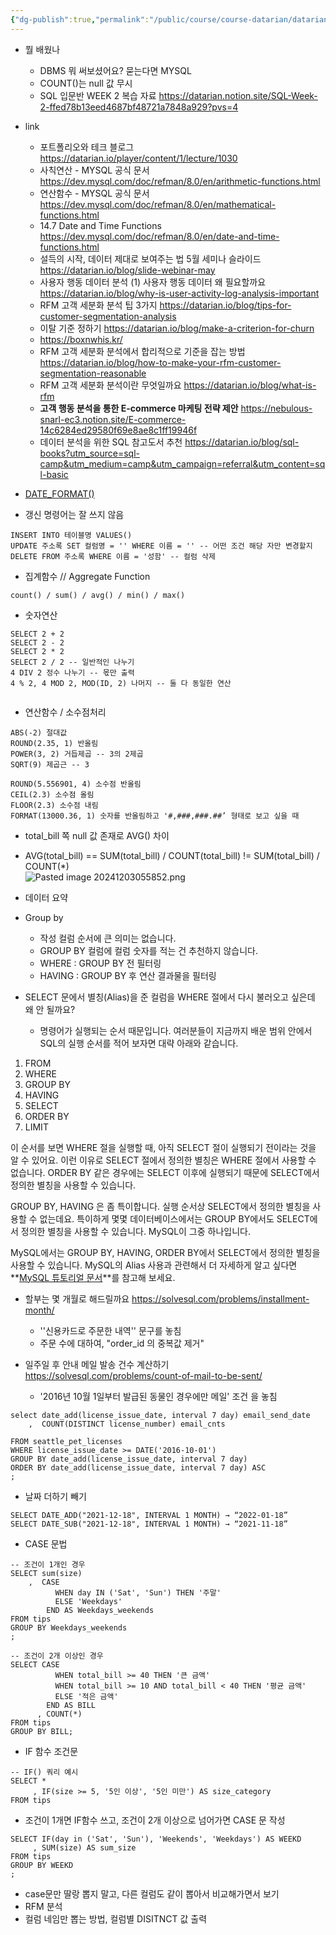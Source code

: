 ```yaml
---
{"dg-publish":true,"permalink":"/public/course/course-datarian/datarian-week-2/","tags":["MySQL","SQL"],"created":"2024-12-03T05:03:18.466+09:00","updated":"2025-08-29T16:08:45.616+09:00"}
---
```


- 뭘 배웠나
	- DBMS 뭐 써보셨어요?  묻는다면 MYSQL
	- COUNT()는 null 값 무시
	- SQL 입문반 WEEK 2 복습 자료 https://datarian.notion.site/SQL-Week-2-ffed78b13eed4687bf48721a7848a929?pvs=4

- link
	- 포트폴리오와 테크 블로그 https://datarian.io/player/content/1/lecture/1030
	- 사칙연산 - MYSQL 공식 문서 https://dev.mysql.com/doc/refman/8.0/en/arithmetic-functions.html
	- 연산함수 - MYSQL 공식 문서 https://dev.mysql.com/doc/refman/8.0/en/mathematical-functions.html
	- 14.7 Date and Time Functions https://dev.mysql.com/doc/refman/8.0/en/date-and-time-functions.html
	- 설득의 시작, 데이터 제대로 보여주는 법 5월 세미나 슬라이드 https://datarian.io/blog/slide-webinar-may
	- 사용자 행동 데이터 분석 (1) 사용자 행동 데이터 왜 필요할까요 https://datarian.io/blog/why-is-user-activity-log-analysis-important
	-  RFM 고객 세분화 분석 팁 3가지 https://datarian.io/blog/tips-for-customer-segmentation-analysis
	- 이탈 기준 정하기 https://datarian.io/blog/make-a-criterion-for-churn
	- https://boxnwhis.kr/
	- RFM 고객 세분화 분석에서 합리적으로 기준을 잡는 방법 https://datarian.io/blog/how-to-make-your-rfm-customer-segmentation-reasonable
	- RFM 고객 세분화 분석이란 무엇일까요 https://datarian.io/blog/what-is-rfm
	- **고객 행동 분석을 통한 E-commerce 마케팅 전략 제안** https://nebulous-snarl-ec3.notion.site/E-commerce-14c6284ed29580f69e8ae8c1ff19946f
	- 데이터 분석을 위한 SQL 참고도서 추천 https://datarian.io/blog/sql-books?utm_source=sql-camp&utm_medium=camp&utm_campaign=referral&utm_content=sql-basic

- [DATE_FORMAT()](https://oneul-losnue.tistory.com/123)

- 갱신 명령어는 잘 쓰지 않음
```MYSQL
INSERT INTO 테이블명 VALUES()
UPDATE 주소록 SET 컬럼명 = '' WHERE 이름 = '' -- 어떤 조건 해당 자만 변경할지
DELETE FROM 주소록 WHERE 이름 = '성함' -- 컬럼 삭제
```

- 집계함수 // Aggregate Function
```mysql
count() / sum() / avg() / min() / max()
```
- 숫자연산
```MYSQL
SELECT 2 + 2
SELECT 2 - 2
SELECT 2 * 2
SELECT 2 / 2 -- 일반적인 나누기
4 DIV 2 정수 나누기 -- 몫만 출력
4 % 2, 4 MOD 2, MOD(ID, 2) 나머지 -- 둘 다 동일한 연산


```
- 연산함수 / 소수점처리
```MYSQL
ABS(-2) 절대값
ROUND(2.35, 1) 반올림
POWER(3, 2) 거듭제곱 -- 3의 2제곱
SQRT(9) 제곱근 -- 3

ROUND(5.556901, 4) 소수점 반올림
CEIL(2.3) 소수점 올림
FLOOR(2.3) 소수점 내림
FORMAT(13000.36, 1) 숫자를 반올림하고 '#,###,###.##’ 형태로 보고 싶을 때
```
- total_bill 쪽 null 값 존재로 AVG() 차이 
- AVG(total_bill) == SUM(total_bill) / COUNT(total_bill) != SUM(total_bill) / COUNT(*)  
![Pasted image 20241203055852.png](/img/user/000_1/Z_image_repository/Pasted%20image%2020241203055852.png)

- 데이터 요약
- Group by
	- 작성 컬럼 순서에 큰 의미는 없습니다. 
	- GROUP BY 컬럼에 컬럼 숫자를 적는 건 추천하지 않습니다.
	- WHERE : GROUP BY 전 필터링
	- HAVING : GROUP BY 후 연산 결과물을 필터링

- SELECT 문에서 별칭(Alias)을 준 컬럼을 WHERE 절에서 다시 불러오고 싶은데 왜 안 될까요?
	- 명령어가 실행되는 순서 때문입니다. 여러분들이 지금까지 배운 범위 안에서 SQL의 실행 순서를 적어 보자면 대략 아래와 같습니다.

1. FROM
2. WHERE
3. GROUP BY
4. HAVING
5. SELECT
6. ORDER BY
7. LIMIT

이 순서를 보면 WHERE 절을 실행할 때, 아직 SELECT 절이 실행되기 전이라는 것을 알 수 있어요. 
이런 이유로 SELECT 절에서 정의한 별칭은 WHERE 절에서 사용할 수 없습니다.
ORDER BY 같은 경우에는 SELECT 이후에 실행되기 때문에 SELECT에서 정의한 별칭을 사용할 수 있습니다.

GROUP BY, HAVING 은 좀 특이합니다. 실행 순서상 SELECT에서 정의한 별칭을 사용할 수 없는데요. 
특이하게 몇몇 데이터베이스에서는 GROUP BY에서도 SELECT에서 정의한 별칭을 사용할 수 있습니다. MySQL이 그중 하나입니다.

MySQL에서는 GROUP BY, HAVING, ORDER BY에서 SELECT에서 정의한 별칭을 사용할 수 있습니다. 
MySQL의 Alias 사용과 관련해서 더 자세하게 알고 싶다면 **[MySQL 튜토리얼 문서](https://www.mysqltutorial.org/mysql-alias/)**를 참고해 보세요.


- 할부는 몇 개월로 해드릴까요 https://solvesql.com/problems/installment-month/
	- ''신용카드로 주문한 내역'' 문구를 놓침
	- 주문 수에 대하여, "order_id 의 중복값 제거" 
	
- 일주일 후 안내 메일 발송 건수 계산하기 https://solvesql.com/problems/count-of-mail-to-be-sent/
	- '2016년 10월 1일부터 발급된 동물인 경우에만 메일' 조건 을 놓침

```MYSQL
select date_add(license_issue_date, interval 7 day) email_send_date
    ,  COUNT(DISTINCT license_number) email_cnts

FROM seattle_pet_licenses
WHERE license_issue_date >= DATE('2016-10-01')
GROUP BY date_add(license_issue_date, interval 7 day)
ORDER BY date_add(license_issue_date, interval 7 day) ASC
;
```

- 날짜 더하기 빼기 
 ```MYSQL
SELECT DATE_ADD("2021-12-18", INTERVAL 1 MONTH) → “2022-01-18”
SELECT DATE_SUB("2021-12-18", INTERVAL 1 MONTH) → “2021-11-18”
```

- CASE 문법
```mysql
-- 조건이 1개인 경우
SELECT sum(size)
    ,  CASE
          WHEN day IN ('Sat', 'Sun') THEN '주말'
          ELSE 'Weekdays'
        END AS Weekdays_weekends
FROM tips
GROUP BY Weekdays_weekends
;

-- 조건이 2개 이상인 경우
SELECT CASE
          WHEN total_bill >= 40 THEN '큰 금액'
          WHEN total_bill >= 10 AND total_bill < 40 THEN '평균 금액'
          ELSE '적은 금액'
        END AS BILL
      , COUNT(*)
FROM tips
GROUP BY BILL;
```

- IF 함수 조건문
```MYSQL
-- IF() 쿼리 예시
SELECT *
     , IF(size >= 5, '5인 이상', '5인 미만') AS size_category
FROM tips
```

- 조건이 1개면 IF함수 쓰고, 조건이 2개 이상으로 넘어가면 CASE 문 작성
```MYSQL
SELECT IF(day in ('Sat', 'Sun'), 'Weekends', 'Weekdays') AS WEEKD
     , SUM(size) AS sum_size
FROM tips
GROUP BY WEEKD
;
```

- case문만 딸랑 뽑지 말고, 다른 컬럼도 같이 뽑아서 비교해가면서 보기 
- RFM 분석
- 컬럼 네임만 뽑는 방법, 컬럼별 DISITNCT 값 출력

